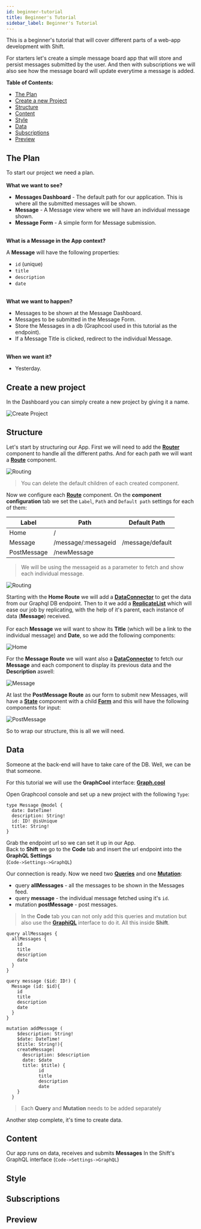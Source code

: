 ```yaml
---
id: beginner-tutorial
title: Beginner's Tutorial
sidebar_label: Beginner's Tutorial
---
```

This is a beginner's tutorial that will cover different parts of a web-app development with Shift.

For starters let's create a simple message board app that will store and persist messages submitted by the user.
And then with subscriptions we will also see how the message board will update everytime a message is added.

__Table of Contents:__
* [The Plan](#the-plan)
* [Create a new Project](#create-a-new-project)
* [Structure](#structure)
* [Content](#content)
* [Style](#style)
* [Data](#data)
* [Subscriptions](#subscriptions)
* [Preview](#preview)



## The Plan

To start our project we need a plan.
<br><br>
__What we want to see?__
 - __Messages Dashboard__ - The default path for our application. This is where all the submitted messages will be shown.
 - __Message__ - A Message view where we will have an individual message shown.
 - __Message Form__ - A simple form for Message submission.
<br><br>

__What is a Message in the App context?__

A __Message__ will have the following properties:
 - `id` (unique)
 - `title`
 - `description`
 - `date`
<br><br>

__What we want to happen?__
- Messages to be shown at the Message Dashboard.
- Messages to be submitted in the Message Form.
- Store the Messages in a db (Graphcool used in this tutorial as the endpoint).
- If a Message Title is clicked, redirect to the individual Message.
<br><br>

__When we want it?__
- Yesterday.

## Create a new project

In the Dashboard you can simply create a new project by giving it a name.

![Create Project](/docs/docs/assets/firsttutorial.gif)

## Structure

Let's start by structuring our App.
First we will need to add the [__Router__](router.md) component to handle all the different paths. And for each path we will want a [__Route__](route.md) component. 

![Routing](/docs/docs/assets/firsttutorial_routing1.gif)

> You can delete the default children of each created component.

Now we configure each [__Route__](route.md) component. On the __component configuration__ tab we set the `Label`, `Path` and `Default path` settings for each of them:

| Label       | Path                | Default Path     |
|-------------|---------------------|------------------|
| Home        | /                   |                  |
| Message     | /message/:messageid | /message/default |
| PostMessage | /newMessage         |                  |

> We will be using the messageid as a parameter to fetch and show each individual message.

![Routing](/docs/docs/assets/firsttutorial_routing2.gif)

Starting with the __Home Route__ we will add a [__DataConnector__](dataconnector.md) to get the data from our Graphql DB endpoint. Then to it we add a [__ReplicateList__](replicatelist.md) which will ease our job by replicating, with the help of it's parent, each instance of data (__Message__) received. 
<br><br>
For each __Message__ we will want to show its __Title__ (which will be a link to the individual message) and __Date__, so we add the following components:

![Home](/docs/docs/assets/firsttutorial_home.png)

For the __Message Route__ we will want also a [__DataConnector__](dataconnector.md) to fetch our __Message__ and each component to display its previous data and the __Description__ aswell:

![Message](/docs/docs/assets/firsttutorial_message.png)

At last the __PostMessage Route__ as our form to submit new Messages, will have a [__State__](state.md) component with a child [__Form__](form.md) and 
this will have the following components for input:

![PostMessage](/docs/docs/assets/firsttutorial_postmessage.png)

So to wrap our structure, this is all we will need.

## Data

Someone at the back-end will have to take care of the DB. Well, we can be that someone.

For this tutorial we will use the __GraphCool__ interface: [__Graph.cool__](https://www.graph.cool)

Open Graphcool console and set up a new project with the following `Type`:

```
type Message @model {
  date: DateTime!
  description: String!
  id: ID! @isUnique
  title: String!
}
```

Grab the endpoint url so we can set it up in our App. 
<br>
Back to __Shift__ we go to the __Code__ tab and insert the url endpoint into the __GraphQL Settings__<br>(`Code->Settings->GraphQL`)

Our connection is ready. Now we need two [__Queries__](queries.md) and one [__Mutation__](mutations.md):

- query __allMessages__ - all the messages to be shown in the Messages feed.
- query __message__ - the individual message fetched using it's `id`.
- mutation __postMessage__ - post messages.

>In the __Code__ tab you can not only add this queries and mutation but also use the [__GraphiQL__](https://github.com/graphql/graphiql) interface to do it. All this inside __Shift__.

```
query allMessages {
  allMessages {
    id
    title
    description
    date
  }
}
```

```
query message ($id: ID!) {
  Message (id: $id){
    id
    title
    description
    date
  }
}
```

```
mutation addMessage (
	$description: String!
	$date: DateTime!
	$title: String!){
    createMessage(
      description: $description
      date: $date
      title: $title) {
			id
            title
            description
            date
    }
  }
```

> Each __Query__ and __Mutation__ needs to be added separately 

Another step complete, it's time to create data.

## Content

Our app runs on data, receives and submits __Messages__
In the Shift's GraphQL interface (`Code->Settings->GraphQL`) 

## Style


## Subscriptions

## Preview
